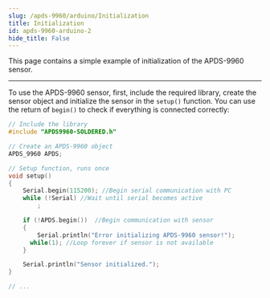 ```yaml
---
slug: /apds-9960/arduino/Initialization
title: Initialization
id: apds-9960-arduino-2
hide_title: False
---
```


This page contains a simple example of initialization of the APDS-9960 sensor.

---

To use the APDS-9960 sensor, first, include the required library, create the sensor object and initialize the sensor in the `setup()` function. You can use the return of `begin()` to check if everything is connected correctly:

```cpp
// Include the library
#include "APDS9960-SOLDERED.h"

// Create an APDS-9960 object
APDS_9960 APDS;

// Setup function, runs once
void setup()
{
    Serial.begin(115200); //Begin serial communication with PC
    while (!Serial) //Wait until serial becomes active
        ;

    if (!APDS.begin())  //Begin communication with sensor
    {
        Serial.println("Error initializing APDS-9960 sensor!");
      while(1); //Loop forever if sensor is not available
    }

    Serial.println("Sensor initialized.");
}

// ...
```

<FunctionDocumentation
  functionName="APDS.begin()"
  description="Initializes the APDS-9960 sensor, setting up communication over I2C and verifying its presence."
  returnDescription="True if initialization is successful, false otherwise."
  parameters={[]}
/>
